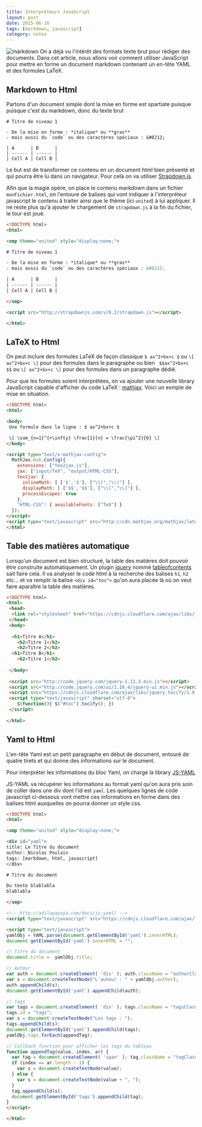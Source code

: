 ```yaml
---
title: Interpréteurs JavaScript
layout: post
date: 2015-06-16
tags: [markdown, javascript]
category: notes
---
```


![markdown](https://upload.wikimedia.org/wikipedia/commons/thumb/4/48/Markdown-mark.svg/120px-Markdown-mark.svg.png)
On a déjà vu l'intérêt des formats texte brut pour rédiger des documents.
Dans cet article, nous allons voir comment utiliser JavaScript pour mettre
en forme un document markdown contenant un en-tête YAML et des formules LaTeX.

## Markdown to Html

Partons d'un document simple dont la mise en forme est spartiate puisque
puisque c'est du markdown, donc du texte brut

```
# Titre de niveau 1

- De la mise en forme : *italique* ou **gras**
- mais aussi du `code` ou des caractères spéciaux : &#8212;

| A      | B      |
| ------ | ------ |
| Cell A | Cell B |
```

Le but est de transformer ce contenu en un document html bien présenté
et qui pourra être lu dans un navigateur.
Pour cela on va utiliser [Strapdown.js](http://strapdownjs.com/).

Afin que la magie opère, on place le contenu markdown dans un fichier
`monFichier.html`, on l'entoure de balises qui vont indiquer à l'interpréteur
javascript le contenu à traiter ainsi que le thème (ici `united`) à lui
appliquer.  Il ne reste plus qu'à ajouter le chargement de `strapdown.js` à la
fin du fichier, le tour est joué.

```html
<!DOCTYPE html>
<html>

<xmp theme="united" style="display:none;">

# Titre de niveau 1

- De la mise en forme : *italique* ou **gras**
- mais aussi du `code` ou des caractères spéciaux : &#8212;

| A      | B      |
| ------ | ------ |
| Cell A | Cell B |

</xmp>

<script src="http://strapdownjs.com/v/0.2/strapdown.js"></script>

</html>
```

## LaTeX to Html

On peut inclure des formules LaTeX de façon classique `$ ax^2+bx+c $` ou 
`\[ ax^2+bx+c \]` pour des formules dans le paragraphe  ou bien 
` $$ax^2+bx+c $$` ou `\[ ax^2+bx+c \]` pour des formules dans un paragraphe
dédié.

Pour que les formules soient interprétées, on va ajouter une nouvelle
library JavaScript capable d'afficher du code LaTeX :
[mathjax](https://www.mathjax.org/).
Voici un exmple de mise en situation.


```html
<!DOCTYPE html>
<html>

<body>
 Une formule dans la ligne : $ ax^2+bx+c $

 \[ \sum_{n=1}^{+\infty} \frac{1}{n} = \frac{\pi^2}{6} \]
</body>

<script type="text/x-mathjax-config">
  MathJax.Hub.Config({
    extensions: ["tex2jax.js"],
    jax: ["input/TeX", "output/HTML-CSS"],
    tex2jax: {
      inlineMath: [ ['$','$'], ["\\(","\\)"] ],
      displayMath: [ ['$$','$$'], ["\\[","\\]"] ],
      processEscapes: true
    },
    "HTML-CSS": { availableFonts: ["TeX"] }
  });
</script>
<script type="text/javascript" src="http://cdn.mathjax.org/mathjax/latest/MathJax.js"></script>
</html>
```

## Table des matières automatique

Lorsqu'un document est bien structuré, la table des matières doit pouvoir être
construite automatiquement. Un plugin [jquery](https://jquery.com/) nommé
[tableofcontents](http://fuelyourcoding.com/scripts/toc/examples/example1.html)
sait faire cela. Il va analyser le code html à la recherche des balises `h1`,
`h2` etc... et va remplir la balise `<div id="toc">` qu'on aura placée là où on
veut faire aparaître la table des matières.

```html
<!DOCTYPE html>
<html>
 <head>
  <link rel="stylesheet" href="https://cdnjs.cloudflare.com/ajax/libs/jquery.tocify/1.9.0/stylesheets/jquery.tocify.css">
 </head>
 <body>
 
  <h1>Titre A</h1>
    <h2>Titre 1</h2>
    <h2>Titre 2</h2>
  <h1>Titre B</h1>
    <h2>Titre 1</h2>
 
 </body>
 
 <script src="http://code.jquery.com/jquery-1.11.3.min.js"></script>
 <script src="http://code.jquery.com/ui/1.10.4/jquery-ui.min.js"></script>
 <script src="https://cdnjs.cloudflare.com/ajax/libs/jquery.tocify/1.9.0/javascripts/jquery.tocify.min.js"></script>
 <script type="text/javascript" charset="utf-8">
 	$(function(){ $("#toc").tocify(); })
 </script>
 
</html>
```



## Yaml to Html

L'en-tête Yaml est un petit paragraphe en début de document, entouré de 
quatre tirets et qui donne des informations sur le document.

Pour interpréter les informations du bloc Yaml, on charge la library
[JS-YAML](http://adilapapaya.com/docs/js-yaml/)

JS-YAML va récupérer les informations au format yaml qu'on aura pris soin de
coller dans une div dont l'id est `yaml`. Les quelques lignes de code javascript
ci-dessous vont mettre ces informations en forme dans des balises html auxquelles
on pourra donner un style css.


```html
<!DOCTYPE html>
<html>

<xmp theme="united" style="display:none;">

<div id="yaml">
title: Le Titre du document
author: Nicolas Poulain
tags: [markdown, html, javascript]
</div>

# Titre du document

Du texte blablabla
blablabla

</xmp>

<!-- http://adilapapaya.com/docs/js-yaml/ -->
<script type="text/javascript" src="https://cdnjs.cloudflare.com/ajax/libs/js-yaml/3.3.1/js-yaml.min.js"></script>

<script type="text/javascript">
yamlObj = YAML.parse(document.getElementById('yaml').innerHTML);
document.getElementById('yaml').innerHTML = "";

// Titre du document
document.title =  yamlObj.title;

// Auteur
var auth = document.createElement( 'div' ); auth.className = "authorClass";
var s = document.createTextNode("L'auteur : " + yamlObj.author);
auth.appendChild(s);
document.getElementById('yaml').appendChild(auth);

// Tags
var tags = document.createElement( 'div' ); tags.className = "tagsClass";
tags.id = "tags";
var s = document.createTextNode("Les tags : ");
tags.appendChild(s);
document.getElementById('yaml').appendChild(tags);
yamlObj.tags.forEach(appendTag);

// Callback function pour afficher les tags du tableau
function appendTag(value, index, ar) {
  var tag = document.createElement( 'span' ); tag.className = "tagClass";
  if (index == ar.length - 1) {
    var s = document.createTextNode(value);
  } else {
    var s = document.createTextNode(value + ", ");
  }
  tag.appendChild(s);
  document.getElementById('tags').appendChild(tag);
}
</script>

</html>
```



